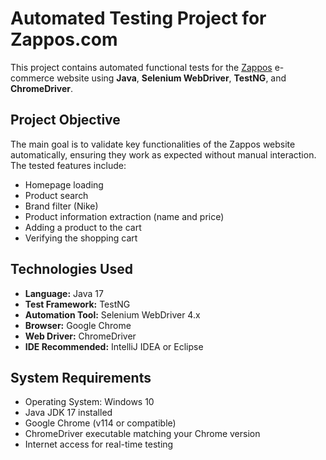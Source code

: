 # Automated Testing Project for Zappos.com

This project contains automated functional tests for the [Zappos](https://www.zappos.com) e-commerce website using **Java**, **Selenium WebDriver**, **TestNG**, and **ChromeDriver**.

## Project Objective

The main goal is to validate key functionalities of the Zappos website automatically, ensuring they work as expected without manual interaction. The tested features include:

- Homepage loading
- Product search
- Brand filter (Nike)
- Product information extraction (name and price)
- Adding a product to the cart
- Verifying the shopping cart

## Technologies Used

- **Language:** Java 17  
- **Test Framework:** TestNG  
- **Automation Tool:** Selenium WebDriver 4.x  
- **Browser:** Google Chrome  
- **Web Driver:** ChromeDriver  
- **IDE Recommended:** IntelliJ IDEA or Eclipse

## System Requirements

- Operating System: Windows 10
- Java JDK 17 installed
- Google Chrome (v114 or compatible)
- ChromeDriver executable matching your Chrome version
- Internet access for real-time testing
